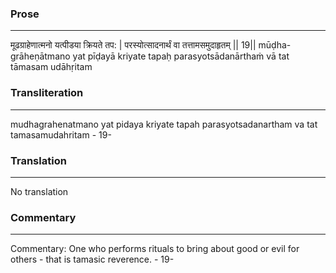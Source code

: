 ### Prose 
 --- 
मूढग्राहेणात्मनो यत्पीडया क्रियते तप: |
परस्योत्सादनार्थं वा तत्तामसमुदाहृतम् || 19||
mūḍha-grāheṇātmano yat pīḍayā kriyate tapaḥ
parasyotsādanārthaṁ vā tat tāmasam udāhṛitam

### Transliteration 
 --- 
mudhagrahenatmano yat pidaya kriyate tapah parasyotsadanartham va tat tamasamudahritam - 19-

### Translation 
 --- 
No translation

### Commentary 
 --- 
Commentary: One who performs rituals to bring about good or evil for others - that is tamasic reverence. - 19-